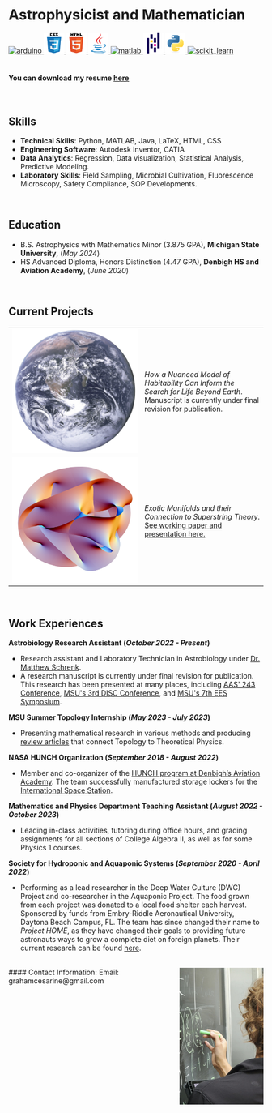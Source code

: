 # Astrophysicist and Mathematician

<div align="left"> 
    <a href="https://www.arduino.cc/" target="_blank" rel="noreferrer"> <img src="https://cdn.worldvectorlogo.com/logos/arduino-1.svg" alt="arduino" width="40" height="40"/> </a> 
    <a href="https://www.w3schools.com/css/" target="_blank" rel="noreferrer"> <img src="https://raw.githubusercontent.com/devicons/devicon/master/icons/css3/css3-original-wordmark.svg" alt="css3" width="40" height="40"/> </a> 
    <a href="https://www.w3.org/html/" target="_blank" rel="noreferrer"> <img src="https://raw.githubusercontent.com/devicons/devicon/master/icons/html5/html5-original-wordmark.svg" alt="html5" width="40" height="40"/> </a> 
    <a href="https://www.java.com" target="_blank" rel="noreferrer"> <img src="https://raw.githubusercontent.com/devicons/devicon/master/icons/java/java-original.svg" alt="java" width="40" height="40"/> </a> 
    <a href="https://www.mathworks.com/" target="_blank" rel="noreferrer"> <img src="https://upload.wikimedia.org/wikipedia/commons/2/21/Matlab_Logo.png" alt="matlab" width="40" height="40"/> </a> 
    <a href="https://pandas.pydata.org/" target="_blank" rel="noreferrer"> <img src="https://raw.githubusercontent.com/devicons/devicon/2ae2a900d2f041da66e950e4d48052658d850630/icons/pandas/pandas-original.svg" alt="pandas" width="40" height="40"/> </a> 
    <a href="https://www.python.org" target="_blank" rel="noreferrer"> <img src="https://raw.githubusercontent.com/devicons/devicon/master/icons/python/python-original.svg" alt="python" width="40" height="40"/> </a> 
    <a href="https://scikit-learn.org/" target="_blank" rel="noreferrer"> <img src="https://upload.wikimedia.org/wikipedia/commons/0/05/Scikit_learn_logo_small.svg" alt="scikit_learn" width="40" height="40"/> </a> 
    <a href="https://seaborn.pydata.org/" target="_blank" rel="noreferrer"> </a>
</div>

<br />

#### You can download my resume [here](assets/graham_resume.pdf)

<br>

## Skills
- **Technical Skills**: Python, MATLAB, Java, LaTeX, HTML, CSS
- **Engineering Software**: Autodesk Inventor, CATIA
- **Data Analytics**: Regression, Data visualization, Statistical Analysis, Predictive Modeling.
- **Laboratory Skills**:  Field Sampling, Microbial Cultivation, Fluorescence Microscopy, Safety Compliance, SOP Developments.

<br />

## Education
- B.S. Astrophysics with Mathematics Minor (3.875 GPA), **Michigan State University**, (_May 2024_)
- HS Advanced Diploma, Honors Distinction (4.47 GPA), **Denbigh HS and Aviation Academy**, (_June 2020_)

<br />

## Current Projects
| | |
| ------------- | ------------- |
| ![Earth](assets/earth.png) | _How a Nuanced Model of Habitability Can Inform the Search for Life Beyond Earth_. <br /> Manuscript is currently under final revision for publication. |
| ![Calabi-Yau Manifolds](assets/Calabi-Yau.png) | _Exotic Manifolds and their Connection to Superstring Theory_. [See working paper and presentation here.](https://github.com/cesarinegraham/Topology-Research-Results/)|


<br />

## Work Experiences
**Astrobiology Research Assistant (_October 2022 - Present_)**
 - Research assistant and Laboratory Technician in Astrobiology under [Dr. Matthew Schrenk](https://www.mattschrenklab.com).
 - A research manuscript is currently under final revision for publication. This research has been presented at many places, including [AAS' 243 Conference](https://aas.org/meetings/aas243), [MSU's 3rd DISC Conference](https://sites.google.com/msu.edu/3rddisc2023/home), and [MSU's 7th EES Symposium](https://ees.natsci.msu.edu/events/ees-student-research-symposium/7th-annual-ees-student-research-symposium/7th-annual-ees-student-research-symposium.aspx).

**MSU Summer Topology Internship (_May 2023 - July 2023_)**
 - Presenting mathematical research in various methods and producing [review articles](https://github.com/cesarinegraham/Topology-Research-Results/blob/87f9d55fd60bced16efb3ff62952183609f8e914/Exotic_Manifolds_Research_Paper.pdf) that connect Topology to Theoretical Physics.

**NASA HUNCH Organization (_September 2018 - August 2022_)**
 - Member and co-organizer of the [HUNCH program at Denbigh’s Aviation Academy](https://www.13newsnow.com/article/entertainment/television/programs/daybreak/in-session-newport-news-students-construct-lockers-for-astronauts/291-87bcc798-570b-4aa5-9d59-959f01f18fac). The team successfully manufactured storage lockers for the [International Space Station](https://www.dailypress.com/2019/06/10/aviation-academy-students-get-nod-from-nasa-to-build-equipment-for-space-station/).

**Mathematics and Physics Department Teaching Assistant (_August 2022 - October 2023_)**
 - Leading in-class activities, tutoring during office hours, and grading assignments for all sections of College Algebra II, as well as for some Physics 1 courses.

**Society for Hydroponic and Aquaponic Systems (_September 2020 - April 2022_)**
 - Performing as a lead researcher in the Deep Water Culture (DWC) Project and co-researcher in the Aquaponic Project. The food grown from each project was donated to a local food shelter each harvest. Sponsered by funds from Embry-Riddle Aeronautical University, Daytona Beach Campus, FL. The team has since changed their name to _Project HOME_, as they have changed their goals to providing future astronauts ways to grow a complete diet on foreign planets. Their current research can be found [here](https://www.linkedin.com/in/project-home/).

<br />

<img align="right" width="33%" src="/assets/knott.png"> 
#### Contact Information:
Email: grahamcesarine@gmail.com



